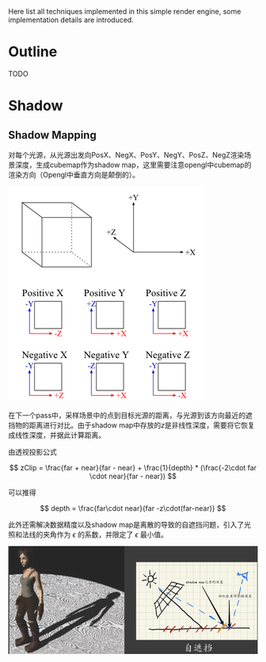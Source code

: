 Here list all techniques implemented in this simple render engine, some implementation details are introduced.

# Outline

TODO

# Shadow

## Shadow Mapping

对每个光源，从光源出发向PosX、NegX、PosY、NegY、PosZ、NegZ渲染场景深度，生成cubemap作为shadow map，这里需要注意opengl中cubemap的渲染方向（Opengl中垂直方向是颠倒的）。

![image-20240817141044522](images/cubemap.png)

在下一个pass中，采样场景中的点到目标光源的距离，与光源到该方向最近的遮挡物的距离进行对比。由于shadow map中存放的$z$是非线性深度，需要将它恢复成线性深度，并据此计算距离。

由透视投影公式

$$
zClip = \frac{far + near}{far - near} + \frac{1}{depth} * (\frac{-2\cdot far \cdot near}{far - near})
$$

可以推得

$$
depth = \frac{far\cdot near}{far -z\cdot(far-near)}
$$

此外还需解决数据精度以及shadow map是离散的导致的自遮挡问题，引入了光照和法线的夹角作为 $\epsilon$ 的系数，并限定了 $\epsilon$ 最小值。

![image-20240817142237975](images/self_shadow.png)
